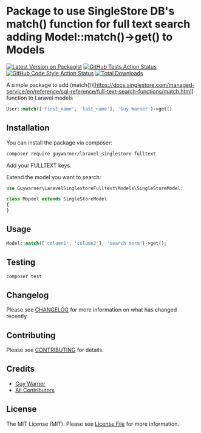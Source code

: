 # Package to use SingleStore DB's match() function for full text search adding Model::match()->get() to Models

[![Latest Version on Packagist](https://img.shields.io/packagist/v/guywarner/laravel-singlestore-fulltext.svg?style=flat-square)](https://packagist.org/packages/guywarner/laravel-singlestore-fulltext)
[![GitHub Tests Action Status](https://img.shields.io/github/workflow/status/guywarner/laravel-singlestore-fulltext/run-tests?label=tests)](https://github.com/guywarner/laravel-singlestore-fulltext/actions?query=workflow%3Arun-tests+branch%3Amain)
[![GitHub Code Style Action Status](https://img.shields.io/github/workflow/status/guywarner/laravel-singlestore-fulltext/Fix%20PHP%20code%20style%20issues?label=code%20style)](https://github.com/guywarner/laravel-singlestore-fulltext/actions?query=workflow%3A"Fix+PHP+code+style+issues"+branch%3Amain)
[![Total Downloads](https://img.shields.io/packagist/dt/guywarner/laravel-singlestore-fulltext.svg?style=flat-square)](https://packagist.org/packages/guywarner/laravel-singlestore-fulltext)

A simple package to add (match())[https://docs.singlestore.com/managed-service/en/reference/sql-reference/full-text-search-functions/match.html] function to Laravel models

```php
User::match(['first_name', 'last_name'], 'Guy Warner')->get()
```

## Installation

You can install the package via composer:

```bash
composer require guywarner/laravel-singlestore-fulltext
```

Add your FULLTEXT keys.

Extend the model you want to search:

```php
use Guywarner\LaravelSinglestoreFulltext\Models\SingleStoreModel;

class Mopdel extends SingleStoreModel
{
}
```

## Usage

```php
Model::match(['column1', 'column2'], 'search term')->get();
```

## Testing

```bash
composer test
```

## Changelog

Please see [CHANGELOG](CHANGELOG.md) for more information on what has changed recently.

## Contributing

Please see [CONTRIBUTING](CONTRIBUTING.md) for details.

## Credits

- [Guy Warner](https://github.com/guywarner)
- [All Contributors](../../contributors)

## License

The MIT License (MIT). Please see [License File](LICENSE.md) for more information.
